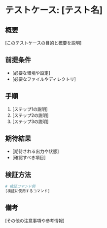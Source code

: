 # テストケース: [テスト名]

## 概要
[このテストケースの目的と概要を説明]

## 前提条件
- [必要な環境や設定]
- [必要なファイルやディレクトリ]

## 手順
1. [ステップ1の説明]
2. [ステップ2の説明]
3. [ステップ3の説明]

## 期待結果
- [期待される出力や状態]
- [確認すべき項目]

## 検証方法
```bash
# 検証コマンド例
[検証に使用するコマンド]
```

## 備考
[その他の注意事項や参考情報]